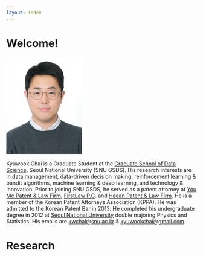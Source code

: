 ```yaml
---
layout: index
---
```


# Welcome!

<!-- ![KyuwookChai](/assets/fig/KyuwookChai_Photo.jpg) -->

<!-- <table border="0">
<tr>
    <td>        
    </td>
    <td></td>
 </tr>
</table> -->

<div style="display:block">
<img src="assets/fig/KyuwookChai_Photo.jpg" alt="drawing" width="200"/>
</div>

Kyuwook Chai is a Graduate Student at the [Graduate School of Data Science](https://gsds.snu.ac.kr/), Seoul National University (SNU GSDS).  His research interests are in data management, data-driven decision making, reinforcement learning & bandit algorithms, machine learning & deep learning, and technology & innovation. 
Prior to joining SNU GSDS, he served as a patent attorney at [You Me Patent & Law Firm](http://en.youme.com/), [FirstLaw P.C](http://www.firstlaw.co.kr/eng/). and [Haean Patent & Law Firm](https://www.haeanip.com/).  He is a member of the Korean Patent Attorneys Association (KPPA).  He was admitted to the Korean Patent Bar in 2013. 
He completed his undergraduate degree in 2012 at [Seoul National University](https://snu.ac.kr/) double majoring Physics and Statistics.
His emails are [kwchai@snu.ac.kr](mailto:kwchai@snu.ac.kr) & [kyuwookchai@gmail.com](mailtio:kyuwookchai@gmail.com).

# Research
